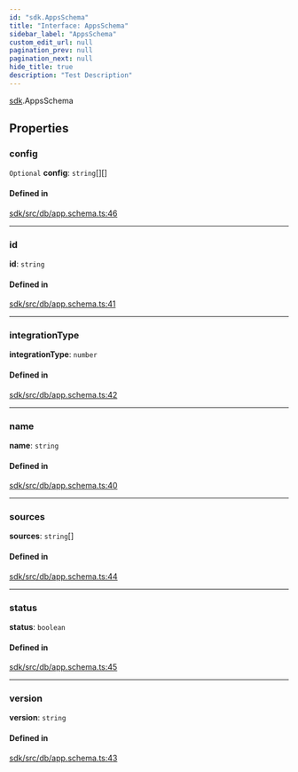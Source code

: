 ```yaml
---
id: "sdk.AppsSchema"
title: "Interface: AppsSchema"
sidebar_label: "AppsSchema"
custom_edit_url: null
pagination_prev: null
pagination_next: null
hide_title: true
description: "Test Description"
---
```


[sdk](../namespaces/sdk.md).AppsSchema

## Properties

### config

 `Optional` **config**: `string`[][]

#### Defined in

[sdk/src/db/app.schema.ts:46](https://github.com/AKASHAorg/akasha-framework/blob/5fd9b78a/sdk/src/db/app.schema.ts#L46)

___

### id

 **id**: `string`

#### Defined in

[sdk/src/db/app.schema.ts:41](https://github.com/AKASHAorg/akasha-framework/blob/5fd9b78a/sdk/src/db/app.schema.ts#L41)

___

### integrationType

 **integrationType**: `number`

#### Defined in

[sdk/src/db/app.schema.ts:42](https://github.com/AKASHAorg/akasha-framework/blob/5fd9b78a/sdk/src/db/app.schema.ts#L42)

___

### name

 **name**: `string`

#### Defined in

[sdk/src/db/app.schema.ts:40](https://github.com/AKASHAorg/akasha-framework/blob/5fd9b78a/sdk/src/db/app.schema.ts#L40)

___

### sources

 **sources**: `string`[]

#### Defined in

[sdk/src/db/app.schema.ts:44](https://github.com/AKASHAorg/akasha-framework/blob/5fd9b78a/sdk/src/db/app.schema.ts#L44)

___

### status

 **status**: `boolean`

#### Defined in

[sdk/src/db/app.schema.ts:45](https://github.com/AKASHAorg/akasha-framework/blob/5fd9b78a/sdk/src/db/app.schema.ts#L45)

___

### version

 **version**: `string`

#### Defined in

[sdk/src/db/app.schema.ts:43](https://github.com/AKASHAorg/akasha-framework/blob/5fd9b78a/sdk/src/db/app.schema.ts#L43)
